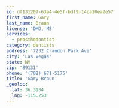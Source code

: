 ```yaml
---
id: df131207-63a4-4e5f-bdf9-14ca10ea2e57
first_name: Gary
last_name: Braun
license: 'DMD, MS'
services:
  - prosthodontist
category: dentists
address: '7232 Crandon Park Ave'
city: 'Las Vegas'
state: NV
zip: '89131'
phone: '(702) 671-5175'
title: 'Gary Braun'
_geoloc:
  lat: 36.3134
  lng: -115.253
---
```

